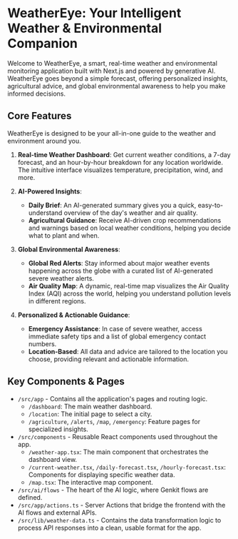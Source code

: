 # WeatherEye: Your Intelligent Weather & Environmental Companion

Welcome to WeatherEye, a smart, real-time weather and environmental monitoring application built with Next.js and powered by generative AI. WeatherEye goes beyond a simple forecast, offering personalized insights, agricultural advice, and global environmental awareness to help you make informed decisions.

## Core Features

WeatherEye is designed to be your all-in-one guide to the weather and environment around you.

1.  **Real-time Weather Dashboard**: Get current weather conditions, a 7-day forecast, and an hour-by-hour breakdown for any location worldwide. The intuitive interface visualizes temperature, precipitation, wind, and more.

2.  **AI-Powered Insights**:
    *   **Daily Brief**: An AI-generated summary gives you a quick, easy-to-understand overview of the day's weather and air quality.
    *   **Agricultural Guidance**: Receive AI-driven crop recommendations and warnings based on local weather conditions, helping you decide what to plant and when.

3.  **Global Environmental Awareness**:
    *   **Global Red Alerts**: Stay informed about major weather events happening across the globe with a curated list of AI-generated severe weather alerts.
    *   **Air Quality Map**: A dynamic, real-time map visualizes the Air Quality Index (AQI) across the world, helping you understand pollution levels in different regions.

4.  **Personalized & Actionable Guidance**:
    *   **Emergency Assistance**: In case of severe weather, access immediate safety tips and a list of global emergency contact numbers.
    *   **Location-Based**: All data and advice are tailored to the location you choose, providing relevant and actionable information.


## Key Components & Pages

-   `/src/app` - Contains all the application's pages and routing logic.
    -   `/dashboard`: The main weather dashboard.
    -   `/location`: The initial page to select a city.
    -   `/agriculture`, `/alerts`, `/map`, `/emergency`: Feature pages for specialized insights.
-   `/src/components` - Reusable React components used throughout the app.
    -   `/weather-app.tsx`: The main component that orchestrates the dashboard view.
    -   `/current-weather.tsx`, `/daily-forecast.tsx`, `/hourly-forecast.tsx`: Components for displaying specific weather data.
    -   `/map.tsx`: The interactive map component.
-   `/src/ai/flows` - The heart of the AI logic, where Genkit flows are defined.
-   `/src/app/actions.ts` - Server Actions that bridge the frontend with the AI flows and external APIs.
-   `/src/lib/weather-data.ts` - Contains the data transformation logic to process API responses into a clean, usable format for the app.

